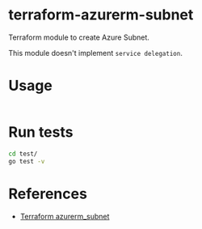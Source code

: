 # terraform-azurerm-subnet

Terraform module to create Azure Subnet.

This module doesn't implement `service delegation`.

# Usage

```hcl:examples/basic/main.tf
```

<!-- BEGINNING OF PRE-COMMIT-TERRAFORM DOCS HOOK -->

<!-- END OF PRE-COMMIT-TERRAFORM DOCS HOOK -->

# Run tests

```bash
cd test/
go test -v
```

# References

* [Terraform azurerm_subnet](https://registry.terraform.io/providers/hashicorp/azurerm/latest/docs/resources/subnet)